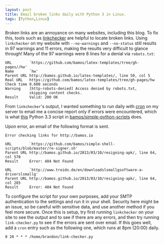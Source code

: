 ```yaml
---
layout: post
title: Email broken links daily with Python 3 in Linux.
tags: [Python,Linux]
---
```


Broken links are an annoyance on many websites, including this blog.
To fix this, tools such as [linkchecker][linkchecker] are helpful
to locate broken links.
Using `linkchecker` on my website with `--no-warnings` and
`--no-status` still results in 97 warnings and 11 errors,
making the results very difficult to glance through!
Many of the 97 warnings were 8 lines for a denial via `robots.txt`:

```
URL        `https://github.com/bamos/latex-templates/tree/gh-pages//hw'
Name       `hw'
Parent URL http://bamos.github.io/latex-templates/, line 50, col 5
Real URL   https://github.com/bamos/latex-templates/tree/gh-pages/hw
Check time 0.600 seconds
Warning    [http-robots-denied] Access denied by robots.txt,
           skipping content checks.
Result     Valid: 200 OK
```

From `linkchecker`'s output, I wanted something to run daily with
[cron][cron] on my server to email me a concise report only if
errors were encountered, which is what [this][src] Python 3.3 script in
[bamos/simple-python-scripts][sps] does.

Upon error, an email of the following format is sent.

```
Error checking links for http://bamos.io

URL        `https://github.com/bamos/simple-shell-scripts/blob/master/re-signer.sh'
Parent URL http://bamos.github.io/2013/03/10/resigning-apk/, line 64, col 570
Result     Error: 404 Not Found

URL        `http://www.troido.de/en/downloadslsmallgsoftware-a-driverslsmallg'
Parent URL http://bamos.github.io/2013/03/10/resigning-apk/, line 64, col 285
Result     Error: 404 Not Found
```

To configure the script for your own purposes, add your
SMTP authentication to the settings and run it in your shell.
Security here might be an issue, so be careful with sensitive data,
and use another method if you feel more secure.
Once this is setup, try first running `linkchecker` on your site
to see the output and to see if there are any errors,
and then try running `link-checker.py` to see if the errors are
sent over email. If this goes well, add a `cron` entry
such as the following one, which runs at 8pm (20:00) daily.


```
0 20 * * * /home/brandon/link-checker.py
```

[cron]: http://en.wikipedia.org/wiki/Cron
[linkchecker]: http://wummel.github.io/linkchecker/
[sps]: https://github.com/bamos/simple-python-scripts
[src]: https://github.com/bamos/simple-python-scripts/blob/master/python3/link-checker.py
